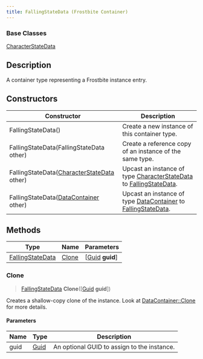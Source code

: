 ```yaml
---
title: FallingStateData (Frostbite Container)
---
```

### Base Classes

[CharacterStateData](CharacterStateData)

## Description

A container type representing a Frostbite instance entry.

## Constructors

| Constructor                                                                 | Description                                                                                                             |
| --------------------------------------------------------------------------- | ----------------------------------------------------------------------------------------------------------------------- |
| FallingStateData()                                                          | Create a new instance of this container type.                                                                           |
| FallingStateData(FallingStateData other)                                    | Create a reference copy of an instance of the same type.                                                                |
| FallingStateData([CharacterStateData](CharacterStateData) other)            | Upcast an instance of type [CharacterStateData](CharacterStateData) to [FallingStateData](FallingStateData).            |
| FallingStateData([DataContainer](/vext/ref/cls/shr/datacontainer) other) | Upcast an instance of type [DataContainer](/vext/ref/cls/shr/datacontainer) to [FallingStateData](FallingStateData). |

## Methods

| Type                                 | Name            | Parameters                                     |
| ------------------------------------ | --------------- | ---------------------------------------------- |
| [FallingStateData](FallingStateData) | [Clone](#clone) | \[[Guid](/vext/ref/cls/shr/guid) **guid**\] |

### Clone

> [FallingStateData](FallingStateData) **Clone**(\[[Guid](/vext/ref/cls/shr/guid) **guid**\])

Creates a shallow-copy clone of the instance. Look at [DataContainer::Clone](/vext/ref/cls/shr/datacontainer#clone) for more details.

#### Parameters

| Name | Type         | Description                                 |
| ---- | ------------ | ------------------------------------------- |
| guid | [Guid](Guid) | An optional GUID to assign to the instance. |
